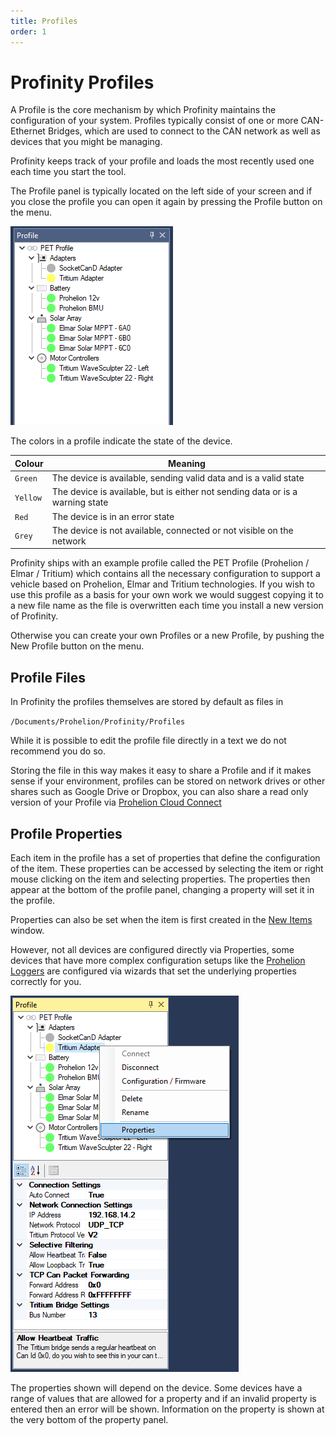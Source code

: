 ```yaml
---
title: Profiles
order: 1
---
```


# Profinity Profiles

A Profile is the core mechanism by which Profinity maintains the configuration of your system.  Profiles typically consist of one or more CAN-Ethernet Bridges, which are used to connect to the CAN network as well as devices that you might be managing.

Profinity keeps track of your profile and loads the most recently used one each time you start the tool.

The Profile panel is typically located on the left side of your screen and if you close the profile you can open it again by pressing the Profile button on the menu.

![Profinity](images/profile.png)

The colors in a profile indicate the state of the device.  

| Colour   | Meaning                                                                       |
|----------|-------------------------------------------------------------------------------|
| `Green`  | The device is available, sending valid data and is a valid state              |
| `Yellow` | The device is available, but is either not sending data or is a warning state |
| `Red`    | The device is in an error state                                               |
| `Grey`   | The device is not available, connected or not visible on the network          |

Profinity ships with an example profile called the PET Profile (Prohelion / Elmar / Tritium) which contains all the necessary configuration to support a vehicle based on Prohelion, Elmar and Tritium technologies.  If you wish to use this profile as a basis for your own work we would suggest copying it to a new file name as the file is overwritten each time you install a new version of Profinity. 

Otherwise you can create your own Profiles or a new Profile, by pushing the New Profile button on the menu.

## Profile Files

In Profinity the profiles themselves are stored by default as files in

`/Documents/Prohelion/Profinity/Profiles`

While it is possible to edit the profile file directly in a text we do not recommend you do so. 

Storing the file in this way makes it easy to share a Profile and if it makes sense if your environment, profiles can be stored on network drives or other shares such as Google Drive or Dropbox, you can also share a read only version of your Profile via [Prohelion Cloud Connect](55_Prohelion_Cloud_Connect.md)

## Profile Properties

Each item in the profile has a set of properties that define the configuration of the item.  These properties can be accessed by selecting the item or right mouse clicking on the item and selecting properties.  The properties then appear at the bottom of the profile panel, changing a property will set it in the profile.

Properties can also be set when the item is first created in the [New Items](15_Adding_New_Items.md) window.  

However, not all devices are configured directly via Properties, some devices that have more complex configuration setups like the [Prohelion Loggers](35_Logging_Replaying_CAN_Bus_Messages.md) are configured via wizards that set the underlying properties correctly for you.  

![Profinity](images/profile_properties.png)

The properties shown will depend on the device.  Some devices have a range of values that are allowed for a property and if an invalid property is entered then an error will be shown.  Information on the property is shown at the very bottom of the property panel.